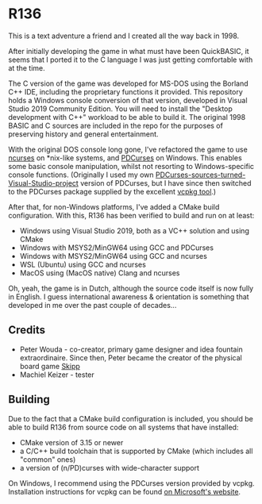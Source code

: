 # R136

This is a text adventure a friend and I created all the way back in 1998.

After initially developing the game in what must have been QuickBASIC, it seems that I ported it to the C language I was just getting comfortable with at the time.

The C version of the game was developed for MS-DOS using the Borland C++ IDE, including the proprietary functions it provided. This repository holds a Windows console conversion 
of that version, developed in Visual Studio 2019 Community Edition. You will need to install the "Desktop development with C++" workload to be able to build it. The original 1998 
BASIC and C sources are included in the repo for the purposes of preserving history and general entertainment.

With the original DOS console long gone, I've refactored the game to use [ncurses](https://invisible-island.net/ncurses/announce.html) on \*nix-like systems, and [PDCurses](https://pdcurses.org/) on Windows. This enables some basic console manipulation, whilst not resorting to Windows-specific console functions. (Originally I used my own [PDCurses-sources-turned-Visual-Studio-project](https://github.com/rbergen/PDCurses) version of PDCurses, but I have since then switched to the PDCurses package supplied by the excellent [vcpkg tool](https://github.com/microsoft/vcpkg).)

After that, for non-Windows platforms, I've added a CMake build configuration. With this, R136 has been verified to build and run on at least:
* Windows using Visual Studio 2019, both as a VC++ solution and using CMake
* Windows with MSYS2/MinGW64 using GCC and PDCurses
* Windows with MSYS2/MinGW64 using GCC and ncurses
* WSL (Ubuntu) using GCC and ncurses
* MacOS using (MacOS native) Clang and ncurses

Oh, yeah, the game is in Dutch, although the source code itself is now fully in English. I guess international awareness & orientation is something that developed in me over the past couple of decades...

## Credits

* Peter Wouda - co-creator, primary game designer and idea fountain extraordinaire. Since then, Peter became the creator of the physical board game [Skipp](https://www.skipp.game/en)
* Machiel Keizer - tester

## Building
Due to the fact that a CMake build configuration is included, you should be able to build R136 from source code on all systems that have installed: 
* CMake version of 3.15 or newer
* a C/C++ build toolchain that is supported by CMake (which includes all "common" ones)
* a version of (n/PD)curses with wide-character support

On Windows, I recommend using the PDCurses version provided by vcpkg. Installation instructions for vcpkg can be found [on Microsoft's website](https://docs.microsoft.com/en-us/cpp/build/vcpkg).
